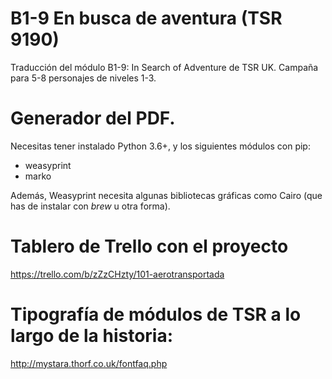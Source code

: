 # B1-9 En busca de aventura (TSR 9190)
Traducción del módulo B1-9: In Search of Adventure de TSR UK.
Campaña para 5-8 personajes de niveles 1-3.

# Generador del PDF.
Necesitas tener instalado Python 3.6+, y los siguientes módulos con pip:
- weasyprint
- marko

Además, Weasyprint necesita algunas bibliotecas gráficas como Cairo (que has de instalar con _brew_
u otra forma).

# Tablero de Trello con el proyecto
https://trello.com/b/zZzCHzty/101-aerotransportada

# Tipografía de módulos de TSR a lo largo de la historia:
http://mystara.thorf.co.uk/fontfaq.php
